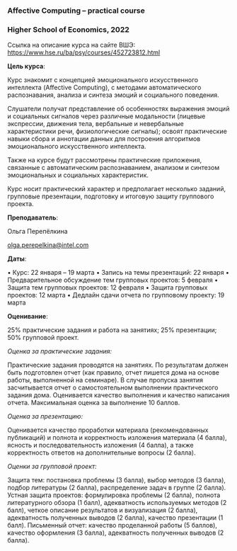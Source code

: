 ### Affective Computing – practical course
### Higher School of Economics, 2022

Ссылка на описание курса на сайте ВШЭ: https://www.hse.ru/ba/psy/courses/452723812.html

**Цель курса**:

Курс знакомит с концепцией эмоционального искусственного интеллекта (Affective Computing), с методами автоматического распознавания, анализа и синтеза эмоций и социального поведения. 

Слушатели получат представление об особенностях выражения эмоций и социальных сигналов через различные модальности (лицевые экспрессии, движения тела, вербальные и невербальные характеристики речи, физиологические сигналы); освоят практические навыки сбора и аннотации данных для построения алгоритмов эмоционального искусственного интеллекта. 

Также на курсе будут рассмотрены практические приложения, связанные с автоматическим распознаванием, анализом и синтезом эмоциональных и социальных характеристик.

Курс носит практический характер и предполагает несколько заданий, групповые презентации, подготовку и итоговую защиту группового проекта.

**Преподаватель**:

Ольга Перепёлкина 

olga.perepelkina@intel.com

**Даты**: 

•	Курс: 22 января – 19 марта
•	Запись на темы презентаций: 22 января
•	Предварительное обсуждение тем групповых проектов: 5 февраля
•	Защита тем групповых проектов: 12 февраля
•	Защита групповых проектов: 12 марта
•	Дедлайн сдачи отчета по групповому проекту: 19 марта

**Оценивание**:

25% практические задания и работа на занятиях; 25% презентации; 50% групповой проект.

_Оценка за практические задания:_

Практические задания проводятся на занятиях. По результатам должен быть подготовлен отчет (как правило, отчет пишется дома на основе работы, выполненной на семинаре). В случае пропуска занятия засчитывается отчет о самостоятельном выполнении практического задания дома. Оценивается качество выполнения и качество написания отчета. Максимальная оценка за выполнение 10 баллов. 

_Оценка за презентацию:_

Оценивается качество проработки материала (рекомендованных публикаций) и полнота и корректность изложения материала (4 балла), ясность и последовательность изложения (4 балла), а также корректность ответов на дополнительные вопросы (2 балла).

_Оценки за групповой проект:_

Защита тем: постановка проблемы (3 балла), выбор методов (3 балла), подбор литературы (2 балла), распределение задач в группе (2 балла).
Устная защита проектов: формулировка проблемы (2 балла), полнота литературного обзора (1 балл), адекватность используемых методов (2 балл), четкое описание результатов и визуализация (2 балла), адекватность полученных выводов (2 балла), качество презентации (1 балл).
Письменный отчет: качество проделанной работы (5 баллов), качество оформления (3 балла), адекватность полученных выводов (2 балла).
